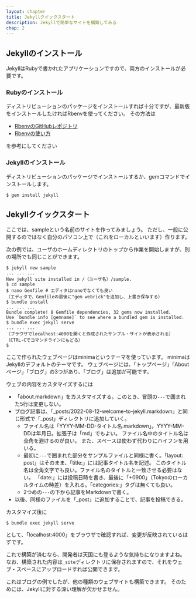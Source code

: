 ```yaml
---
layout: chapter
title: Jekyllクイックスタート
description: Jekyllで簡単なサイトを構築してみる
chap: 2
---
```


## Jekyllのインストール

JekyllはRubyで書かれたアプリケーションですので、両方のインストールが必要です。

### Rubyのインストール

ディストリビューションのパッケージをインストールすれば十分ですが、最新版をインストールしたければRbenvを使ってください。
その方法は

- [RbenvのGitHubレポジトリ](https://github.com/rbenv/rbenv)
- [Rbenvの使い方](https://toshiocp.com/entry/2022/07/08/115814)

を参考にしてください

### Jekyllのインストール

ディストリビューションのパッケージでインストールするか、gemコマンドでインストールします。

```
$ gem install jekyll
```

## Jekyllクイックスタート

ここでは、sampleという名前のサイトを作ってみましょう。
ただし、一般に公開するのではなく自分のパソコン上で（これをローカルといいます）作ります。

次の例では、ユーザのホームディレクトリのトップから作業を開始しますが、別の場所でも同じことができます。

```
$ jekyll new sample
... ... ...
New jekyll site installed in /（ユーザ名）/sample. 
$ cd sample
$ nano Gemfile # エディタはnanoでなくても良い
（エディタで、Gemfileの最後に"gem webrick"を追加し、上書き保存する）
$ bundle install
... ... ...
Bundle complete! 8 Gemfile dependencies, 32 gems now installed.
Use `bundle info [gemname]` to see where a bundled gem is installed.
$ bundle exec jekyll serve
... ... ...
（ブラウザでlocalhost:4000を開くと作成されたサンプル・サイトが表示される）
（CTRL-Cでコマンドラインにもどる）
$
```

ここで作られたウェブページはminimaというテーマを使っています。
minimaはJekyllのデフォルトのテーマです。
ウェブページには、「トップページ」「Aboutページ」「ブログ」の3つがあり、「ブログ」は追加が可能です。

ウェブの内容をカスタマイズするには

- 「about.markdown」をカスタマイズする。このとき、冒頭の`---`で囲まれた5行は変更しない。
- ブログ記事は、「\_posts/2022-08-12-welcome-to-jekyll.markdown」と同じ形式で「\_post」ディレクトリに追加していく。
  - ファイル名は「YYYY-MM-DD-タイトル名.markdown」。YYYY-MM-DDは年月日。拡張子は「md」でもよい。
  ファイル名中のタイトル名は全角を避けるのが良い。
  また、スペースは使わず代わりにハイフンを用いる。
  - 最初に`---`で囲まれた部分をサンプルファイルと同様に書く。「layout: post」はそのまま、「title:」には記事タイトル名を記述。
  このタイトル名は全角文字でも良い。ファイル名のタイトルと一致させる必要はない。
「date:」には投稿日時を書き、最後に「+0900」（Tokyoのローカルタイムの時差）を入れる。「categories:」タグは無くても良い。
  - 2つめの`---`の下から記事をMarkdownで書く。
- 以後、同様のファイルを「\_post」に追加することで、記事を投稿できる。

カスタマイズ後に

```
$ bundle exec jekyll serve
```

として、「localhost:4000」をブラウザで確認すれば、変更が反映されているはずです。

これで構築が済むなら、開発者は天国にも登るような気持ちになりますよね。
なお、構築された内容は`_site`ディレクトリに保存されますので、それをウェブ・スペースにアップロードすれば公開できます。

これはブログの例でしたが、他の種類のウェブサイトも構築できます。
そのためには、Jekyllに対する深い理解が欠かせません。
